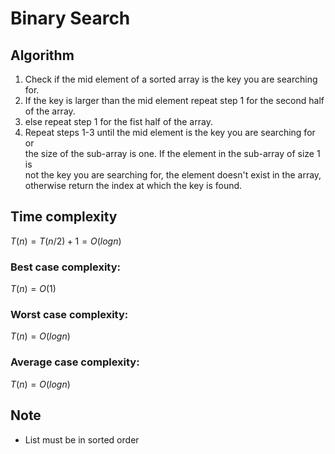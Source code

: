 # Binary Search

## Algorithm
1. Check if the mid element of a sorted array is the key you are searching for.
2. If the key is larger than the mid element repeat step 1 for the second half  
    of the array.
3. else repeat step 1 for the fist half of the array.
4. Repeat steps 1-3 until the mid element is the key you are searching for or  
the size of the sub-array is one. If the element in the sub-array of size 1 is  
not the key you are searching for, the element doesn't exist in the array,  
otherwise return the index at which the key is found.

## Time complexity
$T(n) = T(n/2) + 1 = O(logn)$

### Best case complexity:
$T(n) = O(1)$

### Worst case complexity:
$T(n) = O(logn)$

### Average case complexity:
$T(n) = O(logn)$

## Note
* List must be in sorted order


